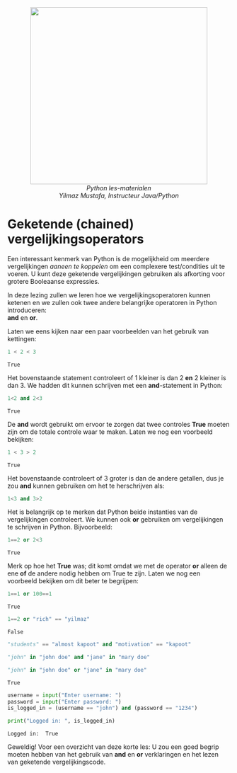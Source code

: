 <center>
    <img src='https://www.intecbrussel.be/img/logo3.png' width='400px' height='auto'/>
    <br/>
    <em>Python les-materialen</em><br/>
    <em> Yilmaz Mustafa, Instructeur Java/Python</em>
</center>

# Geketende (chained) vergelijkingsoperators

Een interessant kenmerk van Python is de mogelijkheid om meerdere vergelijkingen *aaneen te koppelen* om een complexere test/condities uit te voeren. 
U kunt deze geketende vergelijkingen gebruiken als afkorting voor grotere Booleaanse expressies.

In deze lezing zullen we leren hoe we vergelijkingsoperatoren kunnen ketenen en we zullen ook twee andere belangrijke operatoren in Python introduceren: 
<br/>  **and** en **or**.

Laten we eens kijken naar een paar voorbeelden van het gebruik van kettingen:


```python
1 < 2 < 3
```




    True



Het bovenstaande statement controleert of 1 kleiner is dan 2 **en** 2 kleiner is dan 3. We hadden dit kunnen schrijven met een **and**-statement in Python:


```python
1<2 and 2<3
```




    True



De **and** wordt gebruikt om ervoor te zorgen dat twee controles **True** moeten zijn om de totale controle waar te maken. Laten we nog een voorbeeld bekijken:


```python
1 < 3 > 2
```




    True



Het bovenstaande controleert of 3 groter is dan de andere getallen, dus je zou **and** kunnen gebruiken om het te herschrijven als:


```python
1<3 and 3>2
```

Het is belangrijk op te merken dat Python beide instanties van de vergelijkingen controleert. We kunnen ook **or** gebruiken om vergelijkingen te schrijven in Python. Bijvoorbeeld:


```python
1==2 or 2<3
```




    True



Merk op hoe het **True** was; dit komt omdat we met de operator **or** alleen de ene **of** de andere nodig hebben om True te zijn. Laten we nog een voorbeeld bekijken om dit beter te begrijpen:


```python
1==1 or 100==1
```




    True




```python
1==2 or "rich" == "yilmaz"
```




    False




```python
"students" == "almost kapoot" and "motivation" == "kapoot"
```


```python
"john" in "john doe" and "jane" in "mary doe"

"john" in "john doe" or "jane" in "mary doe"
```




    True




```python
username = input("Enter username: ")
password = input("Enter password: ")
is_logged_in = (username == "john") and (password == "1234")

print("Logged in: ", is_logged_in)
```

    Logged in:  True
    

Geweldig! Voor een overzicht van deze korte les: U zou een goed begrip moeten hebben van het gebruik van **and** en **or** verklaringen en het lezen van geketende vergelijkingscode.

